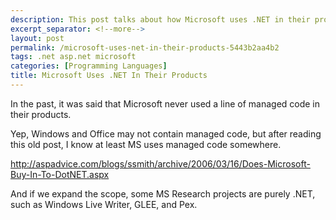```yaml
---
description: This post talks about how Microsoft uses .NET in their products.
excerpt_separator: <!--more-->
layout: post
permalink: /microsoft-uses-net-in-their-products-5443b2aa4b2
tags: .net asp.net microsoft
categories: [Programming Languages]
title: Microsoft Uses .NET In Their Products
---
```

In the past, it was said that Microsoft never used a line of managed code in their products.

Yep, Windows and Office may not contain managed code, but after reading this old post, I know at least MS uses managed code somewhere.

http://aspadvice.com/blogs/ssmith/archive/2006/03/16/Does-Microsoft-Buy-In-To-DotNET.aspx

And if we expand the scope, some MS Research projects are purely .NET, such as Windows Live Writer, GLEE, and Pex.
<!--more-->
